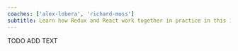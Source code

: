 ```yaml
---
coaches: ['alex-lobera', 'richard-moss']
subtitle: Learn how Redux and React work together in practice in this 1-day workshop in London, from Redux fundamentals and FP through to Redux Middlewares
---
```


TODO ADD TEXT
